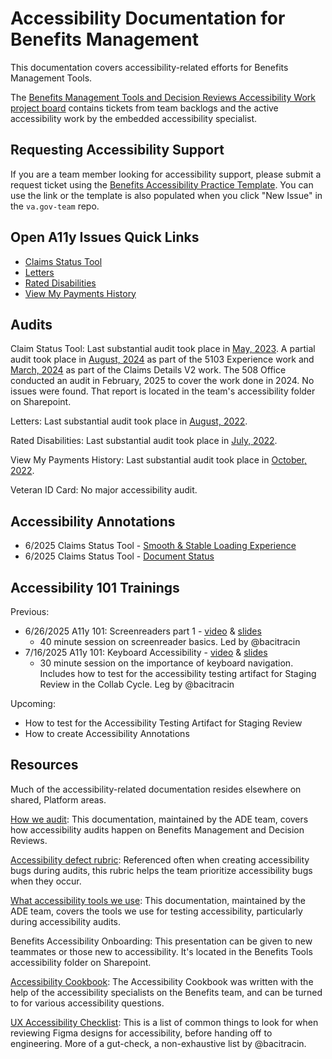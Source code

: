 # Accessibility Documentation for Benefits Management

This documentation covers accessibility-related efforts for Benefits Management Tools.

The [Benefits Management Tools and Decision Reviews Accessibility Work project board](https://github.com/orgs/department-of-veterans-affairs/projects/1255/views/1) contains tickets from team backlogs and the active accessibility work by the embedded accessibility specialist.

## Requesting Accessibility Support

If you are a team member looking for accessibility support, please submit a request ticket using the [Benefits Accessibility Practice Template](https://github.com/department-of-veterans-affairs/va.gov-team/issues/new?template=benefits-accessibility-practice-template.md). You can use the link or the template is also populated when you click "New Issue" in the `va.gov-team` repo.

## Open A11y Issues Quick Links
- [Claims Status Tool](https://github.com/department-of-veterans-affairs/va.gov-team/issues?q=label%3A%22Claim+Status+Tool%22+label%3Aaccessibility++is%3Aopen+)
- [Letters](https://github.com/department-of-veterans-affairs/va.gov-team/issues?q=is%3Aopen+is%3Aissue+label%3Aletters+label%3Aaccessibility+)
- [Rated Disabilities](https://github.com/department-of-veterans-affairs/va.gov-team/issues?q=is%3Aissue+is%3Aopen+label%3A%22rated+disabilities%22+label%3Aaccessibility+)
- [View My Payments History](https://github.com/department-of-veterans-affairs/va.gov-team/issues?q=is%3Aissue+is%3Aopen+label%3Aaccessibility+label%3Aview-payments+)

## Audits

Claim Status Tool: Last substantial audit took place in [May, 2023](https://github.com/department-of-veterans-affairs/va.gov-team/issues/41447). A partial audit took place in [August, 2024](https://github.com/department-of-veterans-affairs/va.gov-team/issues/90566) as part of the 5103 Experience work and [March, 2024](https://github.com/department-of-veterans-affairs/va.gov-team/issues/78461) as part of the Claims Details V2 work. The 508 Office conducted an audit in February, 2025 to cover the work done in 2024. No issues were found. That report is located in the team's accessibility folder on Sharepoint.

Letters: Last substantial audit took place in [August, 2022](https://github.com/department-of-veterans-affairs/va.gov-team/issues/45635).

Rated Disabilities: Last substantial audit took place in [July, 2022](https://github.com/department-of-veterans-affairs/va.gov-team/issues/43707).

View My Payments History: Last substantial audit took place in [October, 2022](https://github.com/department-of-veterans-affairs/va.gov-team/issues/48987).

Veteran ID Card: No major accessibility audit.

## Accessibility Annotations
- 6/2025 Claims Status Tool - [Smooth & Stable Loading Experience](https://www.figma.com/design/xEmJSYGyBFIQcmucFQ8I7C/Smooth--Stable-Loading?node-id=2429-12950&t=dspYV12xeYeHLHRt-0)
- 6/2025 Claims Status Tool - [Document Status](https://www.figma.com/design/m1Xt8XjVDjZIbliCYcCKpE/Document-status?node-id=6662-41987&t=OlBlRnkodlQnDvGZ-0)

## Accessibility 101 Trainings
Previous:
- 6/26/2025 A11y 101: Screenreaders part 1 - [video](https://dvagov.sharepoint.com/:v:/s/vaabdvro/ERnVXAOJYCRMl-sI_ZrTgj0BSEzJ6tkolDY9Y4LuG5cD7Q?e=uM4Eeg) & [slides](https://dvagov.sharepoint.com/:b:/s/vaabdvro/ESEhnqNfZ1JAoMU2P02a9c4B8kQfbH3oRoSS95Xp1Ey_8Q?e=zZlaJE)
  - 40 minute session on screenreader basics. Led by @bacitracin
- 7/16/2025 A11y 101: Keyboard Accessibility - [video](https://dvagov.sharepoint.com/:v:/s/vaabdvro/EXRx4mZLt2pKn28ENVLNsbgB2tHAS1unwoZRPdaX0SScVQ?e=SHXTTK) & [slides](https://dvagov.sharepoint.com/:b:/s/vaabdvro/EXTiUQNu64lMlVq6BofwmZABokwLl3gQftjPjL-iKGHbDg?e=7ieaoP)
  - 30 minute session on the importance of keyboard navigation. Includes how to test for the accessibility testing artifact for Staging Review in the Collab Cycle. Leg by @bacitracin  

Upcoming:
- How to test for the Accessibility Testing Artifact for Staging Review
- How to create Accessibility Annotations
  
## Resources

Much of the accessibility-related documentation resides elsewhere on shared, Platform areas.

[How we audit](https://github.com/department-of-veterans-affairs/va.gov-team/blob/697656b9bc50cee01ad6265fe2803caddf02f5eb/teams/ADE/how-we-audit.md#whats-tested): This documentation, maintained by the ADE team, covers how accessibility audits happen on Benefits Management and Decision Reviews.

[Accessibility defect rubric](https://depo-platform-documentation.scrollhelp.site/developer-docs/accessibility-defect-severity-rubric): Referenced often when creating accessibility bugs during audits, this rubric helps the team prioritize accessibility bugs when they occur.

[What accessibility tools we use](https://github.com/department-of-veterans-affairs/va.gov-team/blob/697656b9bc50cee01ad6265fe2803caddf02f5eb/teams/ADE/tools-we-use.md): This documentation, maintained by the ADE team, covers the tools we use for testing accessibility, particularly during accessibility audits.

Benefits Accessibility Onboarding: This presentation can be given to new teammates or those new to accessibility. It's located in the Benefits Tools accessibility folder on Sharepoint.

[Accessibility Cookbook](https://github.com/department-of-veterans-affairs/va.gov-team/blob/master/teams/ADE/accessibility-cookbook.md): The Accessibility Cookbook was written with the help of the accessibility specialists on the Benefits team, and can be turned to for various accessibility questions.

[UX Accessibility Checklist](https://github.com/department-of-veterans-affairs/va.gov-team/blob/master/products/claim-appeal-status/accessibility/ux-accessibility-checklist.md): This is a list of common things to look for when reviewing Figma designs for accessibility, before handing off to engineering. More of a gut-check, a non-exhaustive list by @bacitracin.
